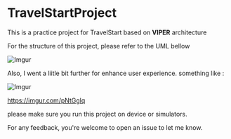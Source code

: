 # TravelStartProject

This is a practice project for TravelStart based on **VIPER** architecture 

For the structure of this project, please refer to the UML bellow 

![Imgur](https://i.imgur.com/idywfpl.png)

Also, I went a liitle bit further for enhance user experience. something like :

![Imgur](https://i.imgur.com/pNtGglq.gif)

https://imgur.com/pNtGglq

please make sure you run this project on device or simulators.

For any feedback, you're welcome to open an issue to let me know.

